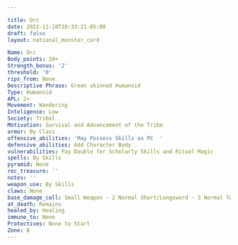 ```yaml
---

title: Orc
date: 2022-11-10T10:33:21-05:00
draft: false
layout: national_monster_card

Name: Orc
Body_points: 10+
Strength_bonus: '2'
threshold: '0'
rips_from: None
Descriptive Phrase: Green skinned Humanoid
Type: Humanoid
APL: 2+
Movement: Wandering
Inteligence: Low
Society: Tribal
Motivation: Survival and Advancement of the Tribe
armor: By Class
offensive_abilities: 'May Possess Skills as PC  '
defensive_abilities: Add Character Body
vulnerabilities: Pay Double for Scholarly Skills and Ritual Magic
spells: By Skills
pyramid: None
rec_treasure: ''
notes: ''
weapon_use: By Skills
claws: None
base_damage_call: Small Weapon - 2 Normal Short/Longsword - 3 Normal Two Handed - 5 Normal
at_death: Remains
healed_by: Healing
immune_to: None
Protectives: None to Start
Zone: B
---
```


